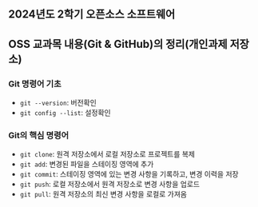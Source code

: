 ## 2024년도 2학기 오픈소스 소프트웨어
## OSS 교과목 내용(Git & GitHub)의 정리(개인과제 저장소)

### Git 명령어 기초
- `git --version`: 버전확인
- `git config --list`: 설정확인




### Git의 핵심 명령어
- `git clone`: 원격 저장소에서 로컬 저장소로 프로젝트를 복제
- `git add`: 변경된 파일을 스테이징 영역에 추가
- `git commit`: 스테이징 영역에 있는 변경 사항을 기록하고, 변경 이력을 저장
- `git push`: 로컬 저장소에서 원격 저장소로 변경 사항을 업로드
- `git pull`: 원격 저장소의 최신 변경 사항을 로컬로 가져옴
